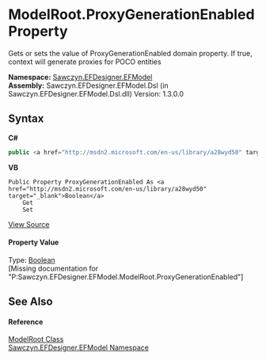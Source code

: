 # ModelRoot.ProxyGenerationEnabled Property 
 

Gets or sets the value of ProxyGenerationEnabled domain property. If true, context will generate proxies for POCO entities

**Namespace:**&nbsp;<a href="N_Sawczyn_EFDesigner_EFModel">Sawczyn.EFDesigner.EFModel</a><br />**Assembly:**&nbsp;Sawczyn.EFDesigner.EFModel.Dsl (in Sawczyn.EFDesigner.EFModel.Dsl.dll) Version: 1.3.0.0

## Syntax

**C#**<br />
``` C#
public <a href="http://msdn2.microsoft.com/en-us/library/a28wyd50" target="_blank">bool</a> ProxyGenerationEnabled { get; set; }
```

**VB**<br />
``` VB
Public Property ProxyGenerationEnabled As <a href="http://msdn2.microsoft.com/en-us/library/a28wyd50" target="_blank">Boolean</a>
	Get
	Set
```

<a href="https://github.com/msawczyn/EFDesigner/tree/master/src/Dsl/GeneratedCode/DomainClasses.cs#L1682" title="View the source code">View Source</a><br />

#### Property Value
Type: <a href="http://msdn2.microsoft.com/en-us/library/a28wyd50" target="_blank">Boolean</a><br />\[Missing <value> documentation for "P:Sawczyn.EFDesigner.EFModel.ModelRoot.ProxyGenerationEnabled"\]

## See Also


#### Reference
<a href="T_Sawczyn_EFDesigner_EFModel_ModelRoot">ModelRoot Class</a><br /><a href="N_Sawczyn_EFDesigner_EFModel">Sawczyn.EFDesigner.EFModel Namespace</a><br />
